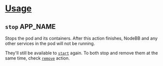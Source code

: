 [Usage](../Usage.markdown)
==========================

## `stop` APP_NAME

Stops the pod and its containers. After this action finishes, NodeBB and any other services in the pod will not be running.

They'll still be available to [`start`](./start.markdown) again. To both stop and remove them at the same time, check [`remove`](./remove.markdown) action.